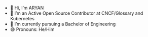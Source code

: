 - 👋 Hi, I’m ARYAN
- 👀 I’m an Active Open Source Contributor at CNCF/Glossary and Kubernetes
- 🌱 I’m currently pursuing a Bachelor of Engineering
- 😄 Pronouns: He/Him

<!---
Aryan-Singla/Aryan-Singla is a ✨ special ✨ repository because its `README.md` (this file) appears on your GitHub profile.
You can click the Preview link to take a look at your changes.
--->
